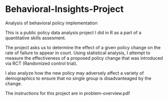 # Behavioral-Insights-Project
Analysis of behavioral policy implementation

This is a public policy data analysis project I did in R as a part of a quantitative skills assesment. 

The project asks us to determine the effect of a given policy change on the rate of failure to appear in court. Using statistical analysis, I attempt to measure the effectiveness of a proposed policy change that was introduced via RCT (Randomized control trial).

I also analyze how the new policy may adversely affect a variety of demographics to ensure that no single group is disadvanteaged by the change.

The instructions for this project are in problem-overview.pdf
